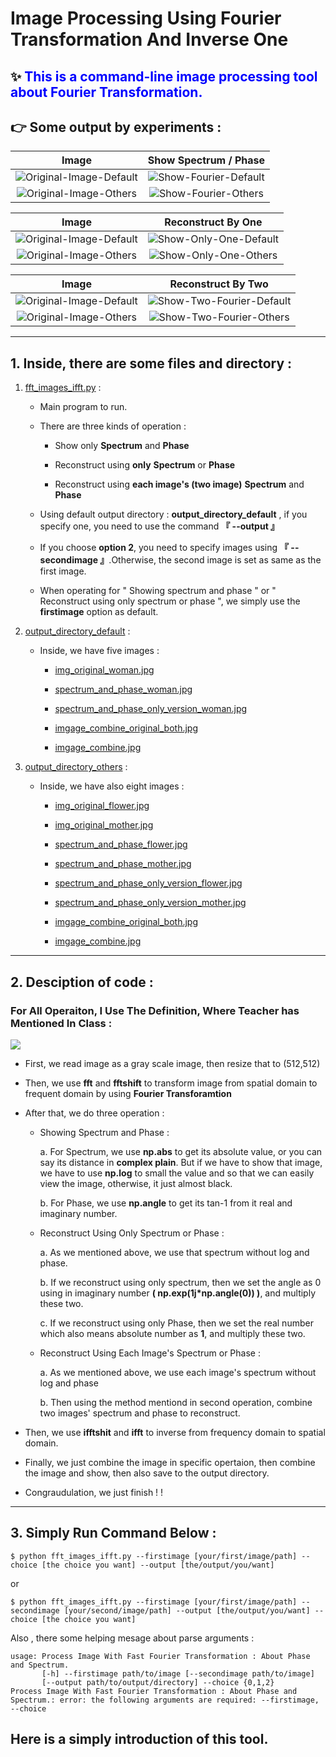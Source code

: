 # Image Processing Using Fourier Transformation And Inverse One 

## ✨ <font style="color:blue">This is a command-line image processing tool about Fourier Transformation.</font>

## 👉 Some output by experiments : 

| Image | Show Spectrum / Phase |
| :---: | :---: |
| ![Original-Image-Default](output_directory_default/img_original_woman.jpg)  | ![Show-Fourier-Default](output_directory_default/spectrum_and_phase_woman.jpg) | 
| ![Original-Image-Others](output_directory_others/img_original_flower.jpg)  | ![Show-Fourier-Others](output_directory_others/spectrum_and_phase_flower.jpg) | 

| Image | Reconstruct By One |
| :---: | :---: |
| ![Original-Image-Default](output_directory_default/img_original_woman.jpg)  | ![Show-Only-One-Default](output_directory_default/spectrum_and_phase_only_version_woman.jpg) |
| ![Original-Image-Others](output_directory_others/img_original_flower.jpg)  | ![Show-Only-One-Others](output_directory_others/spectrum_and_phase_only_version_flower.jpg) |

| Image | Reconstruct By Two |
| :---: | :---: | 
| ![Original-Image-Default](output_directory_default/img_combine_original_both.jpg)  | ![Show-Two-Fourier-Default](output_directory_default/imgage_combine.jpg) |
| ![Original-Image-Others](output_directory_others/img_combine_original_both.jpg)  | ![Show-Two-Fourier-Others](output_directory_others/imgage_combine.jpg) |

---

## 1.   Inside, there are some files and directory :
    
1. [fft_images_ifft.py](fft_images_ifft.py) : 

    * Main program to run.
    
    * There are three kinds of operation :
    
        + Show only __Spectrum__ and __Phase__
    
        + Reconstruct using __only__ __Spectrum__ or __Phase__
    
        + Reconstruct using __each image's (two image)__ __Spectrum__ and __Phase__
    
    * Using default output directory : __output_directory_default__ , if you specify one, you need to use the command __『 --output 』__
    
    * If you choose __option 2__, you need to specify images using __『 --secondimage 』__.Otherwise, the second image is set as same as the first image.
    
    * When operating for " Showing spectrum and phase " or " Reconstruct using only spectrum or phase ", we simply use the __firstimage__ option as default.

2. [output_directory_default](output_directory_default/) : 

    * Inside, we have five images :
        
        +  [img_original_woman.jpg](output_directory_default/img_original_woman.jpg)
        
        +  [spectrum_and_phase_woman.jpg](output_directory_default/spectrum_and_phase_woman.jpg)
        
        +   [spectrum_and_phase_only_version_woman.jpg](output_directory_default/spectrum_and_phase_only_version_woman.jpg)

        + [imgage_combine_original_both.jpg](output_directory_default/imgage_combine_original_both.jpg)
        
        + [imgage_combine.jpg](output_directory_default/imgage_combine.jpg)

4. [output_directory_others](output_directory_others/) :

    * Inside, we have also eight images :
        
        +  [img_original_flower.jpg](output_directory_others/img_original_flower.jpg)

        +  [img_original_mother.jpg](output_directory_others/img_original_mother.jpg)
        
        +  [spectrum_and_phase_flower.jpg](output_directory_others/spectrum_and_phase_flower.jpg)

        +  [spectrum_and_phase_mother.jpg](output_directory_others/spectrum_and_phase_mother.jpg)
        
        + [spectrum_and_phase_only_version_flower.jpg](output_directory_others/spectrum_and_phase_only_version_flower.jpg)

        + [spectrum_and_phase_only_version_mother.jpg](output_directory_others/spectrum_and_phase_only_version_mother.jpg)
        
        + [imgage_combine_original_both.jpg](output_directory_others/imgage_combine_original_both.jpg)
        
        + [imgage_combine.jpg](output_directory_default/imgage_combine.jpg)

---

## 2.   Desciption of code :

### For All Operaiton, I Use The Definition, Where Teacher has Mentioned In Class :
![](data/definition.png)

* First, we read image as a gray scale image, then resize that to (512,512)

* Then, we use __fft__ and __fftshift__ to transform image from spatial domain to frequent domain by using __Fourier Transforamtion__

* After that, we do three operation : 

    + Showing Spectrum and Phase :
        
        a.  For Spectrum, we use __np.abs__ to get its absolute value, or you can say its distance in __complex plain__. But if we have to show that image, we have to use __np.log__ to small the value and so that we can easily view the image, otherwise, it just almost black.

        b.  For Phase, we use  __np.angle__ to get its tan-1 from it real and imaginary number.

    + Reconstruct Using Only Spectrum or Phase :

        a. As we mentioned above, we use that spectrum without log and phase.

        b. If we reconstruct using only spectrum, then we set the angle as 0 using in imaginary number __( np.exp(1j*np.angle(0)) )__, and multiply these two.

        c. If we reconstruct using only Phase, then we set the real number which also means absolute number as __1__, and multiply these two.

    + Reconstruct Using Each Image's Spectrum or Phase :

        a. As we mentioned above, we use each image's spectrum without log and phase

        b. Then using the method mentiond in second operation, combine two images' spectrum and phase to reconstruct.

* Then, we use __ifftshit__ and __ifft__ to inverse from frequency domain to spatial domain.

* Finally, we just combine the image in specific opertaion, then combine the image and show, then also save to the output directory.

* Congraudulation, we just finish ! !

---

## 3.   Simply Run Command Below :

```
$ python fft_images_ifft.py --firstimage [your/first/image/path] --choice [the choice you want] --output [the/output/you/want]
```

or

```
$ python fft_images_ifft.py --firstimage [your/first/image/path] --secondimage [your/second/image/path] --output [the/output/you/want] --choice [the choice you want]
```

Also , there some helping mesage about parse arguments :

```
usage: Process Image With Fast Fourier Transformation : About Phase and Spectrum.
       [-h] --firstimage path/to/image [--secondimage path/to/image]
       [--output path/to/output/directory] --choice {0,1,2}
Process Image With Fast Fourier Transformation : About Phase and Spectrum.: error: the following arguments are required: --firstimage, --choice
 ```

##  Here is a simply introduction of this tool.
